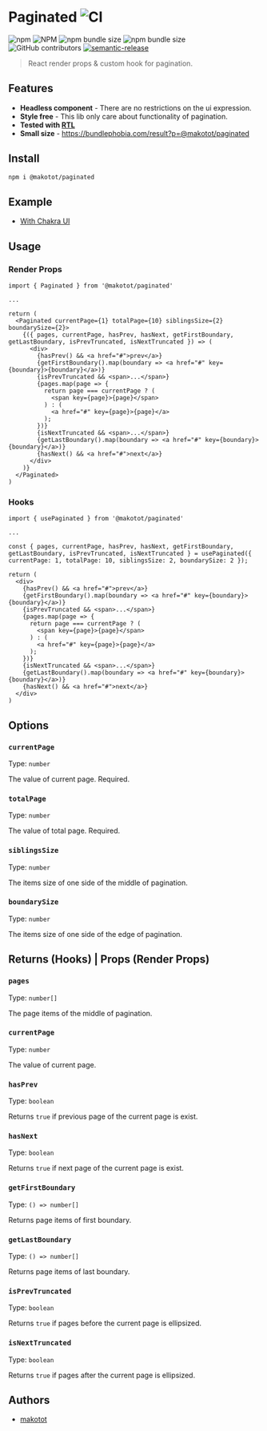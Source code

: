 # Paginated ![CI](https://github.com/makotot/paginated/workflows/CI/badge.svg?branch=master)

![npm](https://img.shields.io/npm/v/@makotot/paginated?style=for-the-badge)
![NPM](https://img.shields.io/npm/l/@makotot/paginated?style=for-the-badge)
![npm bundle size](https://img.shields.io/bundlephobia/min/@makotot/paginated?style=for-the-badge)
![npm bundle size](https://img.shields.io/bundlephobia/minzip/@makotot/paginated?style=for-the-badge)
![GitHub contributors](https://img.shields.io/github/contributors/makotot/paginated?style=for-the-badge)
[![semantic-release](https://img.shields.io/badge/%20%20%F0%9F%93%A6%F0%9F%9A%80-semantic--release-e10079.svg?style=for-the-badge)](https://github.com/semantic-release/semantic-release)

> React render props & custom hook for pagination.

## Features

- **Headless component** -
  There are no restrictions on the ui expression.
- **Style free** - This lib only care about functionality of pagination.
- **Tested with [RTL](https://github.com/testing-library/react-testing-library)**
- **Small size** - https://bundlephobia.com/result?p=@makotot/paginated

## Install

```sh
npm i @makotot/paginated
```

## Example

- [With Chakra UI](https://codesandbox.io/s/chakra-ui-gtwix)

## Usage

### Render Props

```tsx
import { Paginated } from '@makotot/paginated'

...

return (
  <Paginated currentPage={1} totalPage={10} siblingsSize={2} boundarySize={2}>
    {({ pages, currentPage, hasPrev, hasNext, getFirstBoundary, getLastBoundary, isPrevTruncated, isNextTruncated }) => (
      <div>
        {hasPrev() && <a href="#">prev</a>}
        {getFirstBoundary().map(boundary => <a href="#" key={boundary}>{boundary}</a>)}
        {isPrevTruncated && <span>...</span>}
        {pages.map(page => {
          return page === currentPage ? (
            <span key={page}>{page}</span>
          ) : (
            <a href="#" key={page}>{page}</a>
          );
        })}
        {isNextTruncated && <span>...</span>}
        {getLastBoundary().map(boundary => <a href="#" key={boundary}>{boundary}</a>)}
        {hasNext() && <a href="#">next</a>}
      </div>
    )}
  </Paginated>
)
```

### Hooks

```tsx
import { usePaginated } from '@makotot/paginated'

...

const { pages, currentPage, hasPrev, hasNext, getFirstBoundary, getLastBoundary, isPrevTruncated, isNextTruncated } = usePaginated({ currentPage: 1, totalPage: 10, siblingsSize: 2, boundarySize: 2 });

return (
  <div>
    {hasPrev() && <a href="#">prev</a>}
    {getFirstBoundary().map(boundary => <a href="#" key={boundary}>{boundary}</a>)}
    {isPrevTruncated && <span>...</span>}
    {pages.map(page => {
      return page === currentPage ? (
        <span key={page}>{page}</span>
      ) : (
        <a href="#" key={page}>{page}</a>
      );
    })}
    {isNextTruncated && <span>...</span>}
    {getLastBoundary().map(boundary => <a href="#" key={boundary}>{boundary}</a>)}
    {hasNext() && <a href="#">next</a>}
  </div>
)
```

## Options

### `currentPage`

Type: `number`

The value of current page. Required.

### `totalPage`

Type: `number`

The value of total page. Required.

### `siblingsSize`

Type: `number`

The items size of one side of the middle of pagination.

### `boundarySize`

Type: `number`

The items size of one side of the edge of pagination.

## Returns (Hooks) | Props (Render Props)

### `pages`

Type: `number[]`

The page items of the middle of pagination.

### `currentPage`

Type: `number`

The value of current page.

### `hasPrev`

Type: `boolean`

Returns `true` if previous page of the current page is exist.

### `hasNext`

Type: `boolean`

Returns `true` if next page of the current page is exist.

### `getFirstBoundary`

Type: `() => number[]`

Returns page items of first boundary.

### `getLastBoundary`

Type: `() => number[]`

Returns page items of last boundary.

### `isPrevTruncated`

Type: `boolean`

Returns `true` if pages before the current page is ellipsized.

### `isNextTruncated`

Type: `boolean`

Returns `true` if pages after the current page is ellipsized.

## Authors

- [makotot](https://github.com/makotot)
